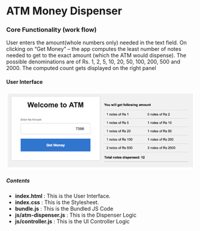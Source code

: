 # ATM Money Dispenser

### Core Functionality (work flow)
User enters the amount(whole numbers only) needed in the text field. On clicking on “Get Money” – the app computes the least number of notes needed to get to the exact amount (which the ATM would dispense). The possible denominations are of Rs. 1, 2, 5, 10, 20, 50, 100, 200, 500 and 2000.  The computed count gets displayed on the right panel 


 #### User Interface
 ![UI for ATM dispenser](https://github.com/rohit-khanna/XT-Core/blob/master/Assignments/ATM-Module/UI.PNG)


 ##### Contents
 - **index.html**  : This is the User Interface.
 - **index.css**  : This is the Stylesheet.
 - **bundle.js**  : This is the Bundled JS Code
 - **js/atm-dispenser.js**  : This is the Dispenser Logic
 - **js/controller.js**  : This is the UI Controller Logic

